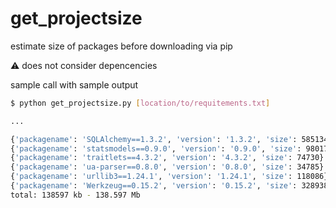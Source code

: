 # get_projectsize
estimate size of packages before downloading via pip


⚠️ does not consider depencencies

sample call with sample output

```bash
$ python get_projectsize.py [location/to/requitements.txt]

...

{'packagename': 'SQLAlchemy==1.3.2', 'version': '1.3.2', 'size': 5851340}
{'packagename': 'statsmodels==0.9.0', 'version': '0.9.0', 'size': 9801794}
{'packagename': 'traitlets==4.3.2', 'version': '4.3.2', 'size': 74730}
{'packagename': 'ua-parser==0.8.0', 'version': '0.8.0', 'size': 34785}
{'packagename': 'urllib3==1.24.1', 'version': '1.24.1', 'size': 118086}
{'packagename': 'Werkzeug==0.15.2', 'version': '0.15.2', 'size': 328938}
total: 138597 kb - 138.597 Mb

```
